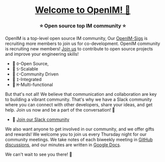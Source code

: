 <h1 align="center" style="border-bottom: none">
    <b>
        <a href="https://github.com/OpenIMSDK">Welcome to OpenIM! 🎉</a><br>
    </b>
</h1>
<h3 align="center" style="border-bottom: none">
      ⭐️  Open source top IM community  ⭐️ <br>
</h3>

OpenIM is a top-level open source IM community, Our [OpenIM-Sigs](https://github.com/openim-sigs) is recruiting more members to join us for co-development. OpenIM community is recruiting new members! [Join us](https://github.com/orgs/openimsdk/discussions/426) to contribute to open source projects and improve your engineering skills!

+ 🌟 `O`-Open Source,
+ 🌟 `S`-Scalable
+ 🌟 `C`-Community Driven
+ 🌟 `I`-Integrated
+ 🌟 `M`-Multi-functional


But that's not all! We believe that communication and collaboration are key to building a vibrant community. That's why we have a Slack community where you can connect with other developers, share your ideas, and get help. Join us now and be a part of the conversation! 💬


+ 🚀 [Join our Slack community](https://join.slack.com/t/openimsdk/shared_invite/zt-1tmoj26uf-_FDy3dowVHBiGvLk9e5Xkg)

We also want anyone to get involved in our community, and we offer gifts and rewards! We welcome you to join us every Thursday night for our community meetings. We take notes of each biweekly meeting in [GitHub discussions](https://github.com/OpenIMSDK/Open-IM-Server/discussions/categories/meeting), and our minutes are written in [Google Docs](https://docs.google.com/document/d/1nx8MDpuG74NASx081JcCpxPgDITNTpIIos0DS6Vr9GU/edit?usp=sharing).

We can't wait to see you there! 🎊
